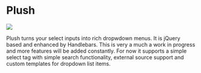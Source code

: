Plush
=====

<a href="https://travis-ci.org/jpleppers/plush"><img src="https://api.travis-ci.org/jpleppers/plush.png?branch=master"></a>

Plush turns your select inputs into rich dropwdown menus. It is jQuery based and enhanced by Handlebars. This is very a much a work in progress and more features will be added constantly. For now it supports a simple select tag with simple search functionality, external source support and custom templates for dropdown list items.

